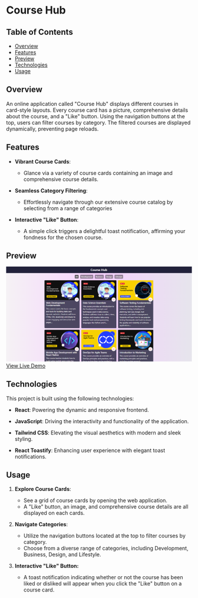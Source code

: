 # Course Hub

## Table of Contents
- [Overview](#overview)
- [Features](#features)
- [Preview](#preview)
- [Technologies](#technologies)
- [Usage](#usage)

## Overview

An online application called "Course Hub" displays different courses in card-style layouts. Every course card has a picture, comprehensive details about the course, and a "Like" button. 
Using the navigation buttons at the top, users can filter courses by category. The filtered courses are displayed dynamically, preventing page reloads.

## Features

- **Vibrant Course Cards**:
  - Glance via a variety of course cards containing an image and comprehensive course details.
  
- **Seamless Category Filtering**:
  - Effortlessly navigate through our extensive course catalog by selecting from a range of categories
  
- **Interactive "Like" Button**:
  - A simple click triggers a delightful toast notification, affirming your fondness for the chosen course.

## Preview

![image](https://github.com/Astha86/Course-Hub/blob/main/public/preview.png)
[View Live Demo](https://course-hub-byastha.netlify.app/)

## Technologies

This project is built using the following technologies:

- **React**: Powering the dynamic and responsive frontend.
  
- **JavaScript**:  Driving the interactivity and functionality of the application.
  
- **Tailwind CSS**:  Elevating the visual aesthetics with modern and sleek styling.
  
- **React Toastify**:  Enhancing user experience with elegant toast notifications.


## Usage

1. **Explore Course Cards**:
   -  See a grid of course cards by opening the web application.
   -  A "Like" button, an image, and comprehensive course details are all displayed on each cards.

2. **Navigate Categories**:
   - Utilize the navigation buttons located at the top to filter courses by category.
   - Choose from a diverse range of categories, including Development, Business, Design, and Lifestyle.

3. **Interactive "Like" Button:**
   - A toast notification indicating whether or not the course has been liked or disliked will appear when you click the "Like" button on a course card.
